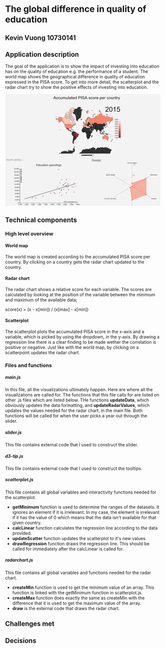 # The global difference in quality of education
## Kevin Vuong 10730141

## Application description
The goal of the application is to show the impact of investing into education has
on the quality of education e.g. the performance of a student.
The world map shows the geographical difference in quality of education expressed in the PISA score.
To get into more detail, the scatterplot and the radar chart try to show the positive effects of investing into education.

![](doc/process.png)

## Technical components

### High level overview
#### World map
The world map is created according to the accumulated PISA score per country. By clicking on a country gets the radar chart updated to the country.

#### Radar chart
The radar chart shows a relative score for each variable. The scores are calculated by looking at the position of the variable between the minimum and maximum of the available data;  

score(x) = (x - x[min]) / (x[max] - x[min])

#### Scatterplot
The scatterplot plots the accumulated PISA score in the x-axis and a variable, which is picked by using the dropdown, in the y-axis. By drawing a regression line there is a clear finding to be made wether the correlation is positive or negative. Just like with the world map, by clicking on a scatterpoint updates the radar chart.

### Files and functions
##### main.js
In this file, all the visualizations ultimately happen. Here are where all the visualizations are called for.
The functions that this file calls for are listed on other .js files which are listed below.
THe functions __updateData__, which obviously updates the data formatting, and __updateRadarValues__, which updates the values needed for the radar chart, in the main file.
Both functions will be called for when the user picks a year out through the slider.

##### slider.js
This file contains external code that I used to construct the slider.

##### d3-tip.js
This file contains external code that I used to construct the tooltips.

##### scatterplot.js
This file contains all global variables and interactivity functions needed for the scatterplot.
- __getMinimum__ function is used to determine the ranges of the datasets. It ignores an element if it is irrelevant. In my case, the element is irrelevant if it has the value of 0 which means that the data isn't available for that given country.
- __calcLinear__ function calculates the regression line according to the data provided.
- __updateScatter__ function updates the scatterplot to it's new values.
- __drawRegression__ function draws the regression line. This should be called for immediately after the calcLinear is called for.

##### radarchart.js
This file contains all global variables and functions needed for the radar chart.
- __createMin__ function is used to get the minimum value of an array. This function is linked with the getMinimum function in scatterplot.js.
- __createMax__ function does exactly the same as createMin with the difference that it is used to get the maximum value of the array.
- __draw__ is the external code that draws the radar chart.


## Challenges met

## Decisions
